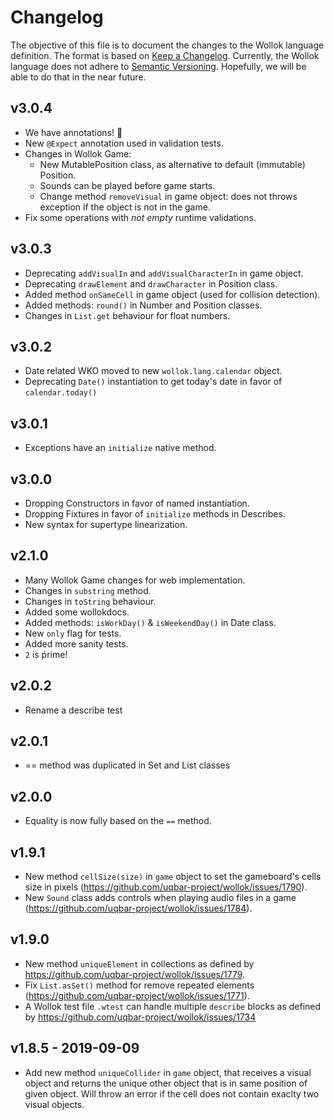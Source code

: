 # Changelog
The objective of this file is to document the changes to the Wollok language definition.
The format is based on [Keep a Changelog](https://keepachangelog.com/en/1.0.0/).
Currently, the Wollok language does not adhere to [Semantic Versioning](https://semver.org/spec/v2.0.0.html). 
Hopefully, we will be able to do that in the near future.

## v3.0.4
- We have annotations! 🥳
- New `@Expect` annotation used in validation tests.
- Changes in Wollok Game:
  - New MutablePosition class, as alternative to default (immutable) Position.
  - Sounds can be played before game starts.
  - Change method `removeVisual` in game object: does not throws exception if the object is not in the game.
- Fix some operations with _not empty_ runtime validations.

## v3.0.3
- Deprecating `addVisualIn` and `addVisualCharacterIn` in game object.
- Deprecating `drawElement` and `drawCharacter` in Position class.
- Added method `onSameCell` in game object (used for collision detection).
- Added methods: `round()` in Number and Position classes.
- Changes in `List.get` behaviour for float numbers.

## v3.0.2
- Date related WKO moved to new `wollok.lang.calendar` object.
- Deprecating `Date()` instantiation to get today's date in favor of `calendar.today()` 

## v3.0.1
- Exceptions have an `initialize` native method.

## v3.0.0
- Dropping Constructors in favor of named instantiation.
- Dropping Fixtures in favor of `initialize` methods in Describes.
- New syntax for supertype linearization.

## v2.1.0
- Many Wollok Game changes for web implementation.
- Changes in `substring` method.
- Changes in `toString` behaviour.
- Added some wollokdocs.
- Added methods: `isWorkDay()` & `isWeekendDay()` in Date class.
- New `only` flag for tests.
- Added more sanity tests.
- `2` is ṕrime!

## v2.0.2
- Rename a describe test

## v2.0.1
- == method was duplicated in Set and List classes

## v2.0.0
- Equality is now fully based on the `==` method.

## v1.9.1
- New method `cellSize(size)` in `game` object to set the gameboard's cells size in pixels (https://github.com/uqbar-project/wollok/issues/1790).
- New `Sound` class adds controls when playing audio files in a game (https://github.com/uqbar-project/wollok/issues/1784).

## v1.9.0
- New method `uniqueElement` in collections as defined by https://github.com/uqbar-project/wollok/issues/1779.
- Fix `List.asSet()` method for remove repeated elements (https://github.com/uqbar-project/wollok/issues/1771).
- A Wollok test file `.wtest` can handle multiple `describe` blocks as defined by https://github.com/uqbar-project/wollok/issues/1734

## v1.8.5 - 2019-09-09
- Add new method `uniqueCollider` in `game` object, that receives a visual object and returns the unique other object that is in same position of given object. Will throw an error if the cell does not contain exaclty two visual objects.

